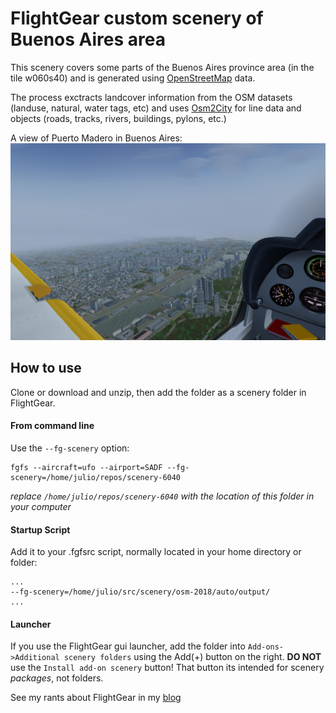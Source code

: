 # FlightGear custom scenery of Buenos Aires area 

This scenery covers some parts of the Buenos Aires province area (in the tile w060s40) and is generated using [OpenStreetMap](https://www.openstreetmap.org/) data.

The process exctracts landcover information from the OSM datasets (landuse, natural, water tags, etc) and uses [Osm2City](https://osm2city.readthedocs.io/) for line data and objects (roads, tracks, rivers, buildings, pylons, etc.)

A view of Puerto Madero in Buenos Aires:
<img src="/puerto madero.png" alt="Puerto Madero" />


## How to use

Clone or download and unzip, then add the folder as a scenery folder in FlightGear.

#### From command line

Use the `--fg-scenery` option:
```
fgfs --aircraft=ufo --airport=SADF --fg-scenery=/home/julio/repos/scenery-6040
```
*replace `/home/julio/repos/scenery-6040` with the location of this folder in your computer*

#### Startup Script

Add it to your .fgfsrc script, normally located in your home directory or folder:
```
...
--fg-scenery=/home/julio/src/scenery/osm-2018/auto/output/
...
```

#### Launcher
If you use the FlightGear gui launcher, add the folder into `Add-ons->Additional scenery folders` using the Add(+) button on the right.  **DO NOT** use the `Install add-on scenery` button! That button its intended for scenery *packages*, not folders. 


See my rants about FlightGear in my [blog](http://fg.bartatech.net/)
